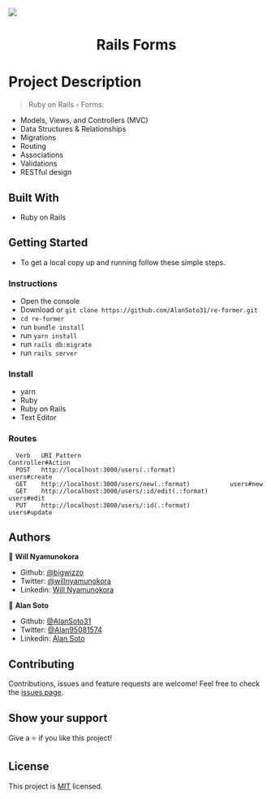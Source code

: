 ![](https://img.shields.io/badge/Microverse-blueviolet)

<h1 align="center">Rails Forms</h1>

# Project Description

> Ruby on Rails - Forms:

- Models, Views, and Controllers (MVC)
- Data Structures & Relationships
- Migrations
- Routing
- Associations
- Validations
- RESTful design

## Built With
- Ruby on Rails

## Getting Started
- To get a local copy up and running follow these simple steps.

### Instructions
- Open the console
- Download or `git clone https://github.com/AlanSoto31/re-former.git`
- `cd re-former`
- run `bundle install`
- run `yarn install`
- run `rails db:migrate`
- run `rails server`

### Install
- yarn
- Ruby
- Ruby on Rails
- Text Editor

### Routes
```shell
  Verb   URI Pattern                                         Controller#Action
  POST   http://localhost:3000/users(.:format)               users#create
  GET    http://localhost:3000/users/new(.:format)           users#new
  GET    http://localhost:3000/users/:id/edit(.:format)      users#edit
  PUT    http://localhost:3000/users/:id(.:format)           users#update
 ```

## Authors

👤 **Will Nyamunokora**
- Github: [@bigwizzo](https://github.com/bigwizzo)
- Twitter: [@willnyamunokora](https://twitter.com/willnyamunokora)
- Linkedin: [Will Nyamunokora](https://linkedin.com/in/willnyamunokora)

👤 **Alan Soto**
 - Github: [@AlanSoto31](https://github.com/AlanSoto31)
 - Twitter: [@Alan95081574](https://twitter.com/Alan95081574)
 - Linkedin: [Alan Soto](https://www.linkedin.com/in/alan-soto-valle-b9a0511aa/)

## Contributing
Contributions, issues and feature requests are welcome!
Feel free to check the [issues page](https://github.com/AlanSoto31/re-former/issues).

## Show your support
Give a ⭐️ if you like this project!

## License
This project is [MIT](https://opensource.org/licenses/MIT) licensed.